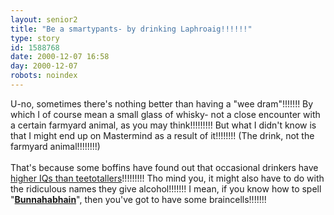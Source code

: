 ```yaml
---
layout: senior2
title: "Be a smartypants- by drinking Laphroaig!!!!!!"
type: story
id: 1588768
date: 2000-12-07 16:58
day: 2000-12-07
robots: noindex
---
```

U-no, sometimes there's nothing better than having a "wee dram"!!!!!!! By which I of course mean a small glass of whisky- not a close encounter with a certain farmyard animal, as you may think!!!!!!!!! But what I didn't know is that I might end up on Mastermind as a result of it!!!!!!!! (The drink, not the farmyard animal!!!!!!!!)<br/><br/>That's because some boffins have found out that occasional drinkers have <a href="http://www.theherald.co.uk/news/archive/7-12-19100-0-13-34.html">higher IQs than teetotallers</a>!!!!!!!!! Tho mind you, it might also have to do with the ridiculous names they give alcohol!!!!!!! I mean, if you know how to spell "<a href="http://www.scotchwhisky.com/english/about/malts/regislay.htm"><b>Bunnahabhain</b></a>", then you've got to have some braincells!!!!!!!
